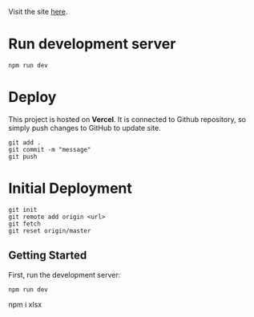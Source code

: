 Visit the site [here](https://red-news.vercel.app).

# Run development server

```shell
npm run dev
```

# Deploy

This project is hosted on **Vercel**. It is connected to Github repository, so simply push changes to GitHub to update site.

```shell
git add .
git commit -m "message"
git push
```

# Initial Deployment

```shell
git init
git remote add origin <url>
git fetch
git reset origin/master
```

## Getting Started

First, run the development server:

```shell
npm run dev
```

npm i xlsx
